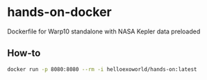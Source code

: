 # hands-on-docker
Dockerfile for Warp10 standalone with NASA Kepler data preloaded

## How-to

```bash
docker run -p 8080:8080 --rm -i helloexoworld/hands-on:latest
```